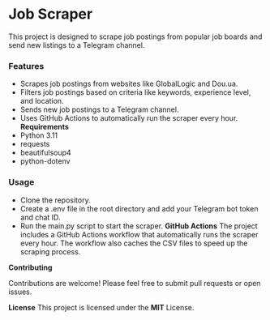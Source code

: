 # Job Scraper
This project is designed to scrape job postings from popular job boards and send new listings to a Telegram channel.

### Features
- Scrapes job postings from websites like GlobalLogic and Dou.ua.
- Filters job postings based on criteria like keywords, experience level, and location.
- Sends new job postings to a Telegram channel.
- Uses GitHub Actions to automatically run the scraper every hour.
**Requirements**
- Python 3.11
- requests
- beautifulsoup4
- python-dotenv
### Usage
- Clone the repository.
- Create a .env file in the root directory and add your Telegram bot token and chat ID.
- Run the main.py script to start the scraper.
**GitHub Actions**
The project includes a GitHub Actions workflow that automatically runs the scraper every hour. The workflow also caches the CSV files to speed up the scraping process.

**Contributing**

Contributions are welcome! Please feel free to submit pull requests or open issues.

**License**
This project is licensed under the **MIT** License.
